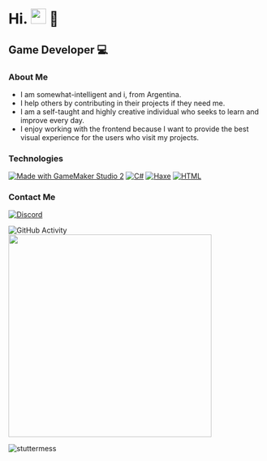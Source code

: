 <h1>Hi. <img src="https://raw.githubusercontent.com/iampavangandhi/iampavangandhi/master/gifs/Hi.gif" width="30px"> 🦅</h1>
<h2>Game Developer 💻</h2>

### About Me
- I am somewhat-intelligent and i, from Argentina.
- I help others by contributing in their projects if they need me.
- I am a self-taught and highly creative individual who seeks to learn and improve every day.
- I enjoy working with the frontend because I want to provide the best visual experience for the users who visit my projects.

### Technologies
  [![Made with GameMaker Studio 2](https://img.shields.io/badge/Made%20with-GameMaker_Studio_2-000000.svg?style=plastic&logo=data%3Aimage%2Fpng%3Bbase64%2CiVBORw0KGgoAAAANSUhEUgAAAA4AAAAOCAMAAAAolt3jAAAAZlBMVEX%2F%2F%2F%2F%2F%2F%2F%2F%2F%2F%2F%2F%2F%2F%2F%2F%2F%2F%2F%2F%2F%2F%2F%2F%2F%2F%2F%2F%2F%2F%2F%2F%2F%2F%2F%2F%2F%2F%2F%2F%2F%2F%2F%2F%2F%2F%2F%2F%2F%2F%2F%2F%2F%2F%2F%2F%2F%2F%2F%2F%2F%2F%2F%2F%2F%2F%2F%2F%2F%2F%2F%2F%2F%2F%2F%2F%2F%2F%2F%2F%2F%2F%2F%2F%2F%2F%2F%2F%2F%2F%2F%2F%2F%2F%2F%2F%2F%2F%2F%2F%2F%2F%2F%2F%2F%2F%2F%2F%2F%2F%2F%2F%2F%2F%2F%2F%2F%2F%2F%2F%2F%2F%2F%2F%2F%2F%2F%2F%2F%2F%2F%2F%2F%2F%2F%2BrG8stAAAAIXRSTlMABg0OFBkfcn1%2Bf4CBgoOFhoeIiouWmNDa5ebp8PX2%2B%2F6o6Vq%2BAAAAY0lEQVR42k2OWQ6AIAwFn%2BIOioobrnD%2FS4o0EeanmQxNAdErRFTWtsFq6%2BiiZozz0CSnTjYBwo0RkF8DWDLf51Ni9K%2FYdq0Fy3KAfzk97M7goK1F%2F4rGH9Kk1OlboQtEDIrmC%2BU3CVxTr%2FRMAAAAAElFTkSuQmCC)](https://www.yoyogames.com/gamemaker)
	[![C#](https://custom-icon-badges.demolab.com/badge/C%23-%23239120.svg?logo=cshrp&logoColor=white)](#)
	[![Haxe](https://img.shields.io/badge/Haxe-EA8220?logo=haxe&logoColor=fff)](#)
	[![HTML](https://img.shields.io/badge/HTML-%23E34F26.svg?logo=html5&logoColor=white)](#)

### Contact Me
[![Discord](https://img.shields.io/badge/towmf2607-%235865F2.svg?&logo=discord&logoColor=white)](#)

![GitHub Activity](https://github-readme-stats.vercel.app/api?username=stuttermess&show_icons=true)
<img width=400 src='https://github-readme-stats.vercel.app/api/top-langs/?username=stuttermess&theme=vue-dark&show_icons=true&hide_border=true&layout=compact' />
<p align="left"> <img src="https://komarev.com/ghpvc/?username=stuttermess&label=Profile%20views&color=0e75b6&style=flat" alt="stuttermess" /> </p>
